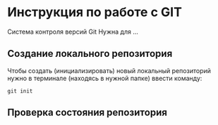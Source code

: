 # **Инструкция по работе с GIT**
 
 Система контроля версий Git Нужна для ...

 ## Создание локального репозитория

Чтобы создать (инициализировать) новый локальный репозиторий нужно в терминале (находясь в нужной папке) ввести команду:

    git init
    
## Проверка состояния репозитория
